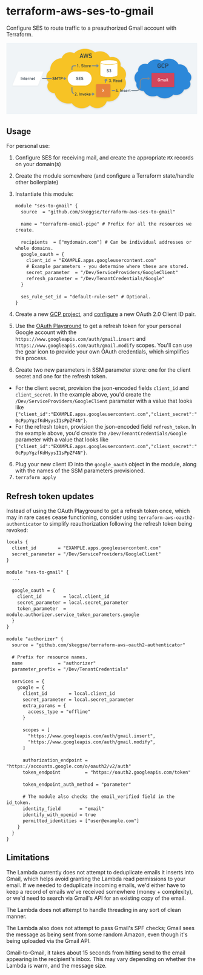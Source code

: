 terraform-aws-ses-to-gmail
==========================

Configure SES to route traffic to a preauthorized Gmail account with Terraform.

![Technical overview](https://github.com/skeggse/terraform-aws-ses-to-gmail/blob/default/docs/diagram.png)

Usage
-----

For personal use:

1. Configure SES for receiving mail, and create the appropriate `MX` records on your domain(s)
2. Create the module somewhere (and configure a Terraform state/handle other boilerplate)
3. Instantiate this module:

   ```hcl
   module "ses-to-gmail" {
     source  = "github.com/skeggse/terraform-aws-ses-to-gmail"

     name = "terraform-email-pipe" # Prefix for all the resources we create.

     recipients  = ["mydomain.com"] # Can be individual addresses or whole domains.
     google_oauth = {
       client_id = "EXAMPLE.apps.googleusercontent.com"
       # Example parameters - you determine where these are stored.
       secret_parameter  = "/Dev/ServiceProviders/GoogleClient"
       refresh_parameter = "/Dev/TenantCredentials/Google"
     }

     ses_rule_set_id = "default-rule-set" # Optional.
   }
   ```

4. Create a new [GCP project](https://console.cloud.google.com/projectcreate), and
   [configure](https://console.cloud.google.com/apis/credentials) a new OAuth 2.0 Client ID pair.
5. Use the [OAuth Playground](https://developers.google.com/oauthplayground/) to get a refresh token
   for your personal Google account with the `https://www.googleapis.com/auth/gmail.insert` and
   `https://www.googleapis.com/auth/gmail.modify` scopes. You'll can use the gear icon to provide
   your own OAuth credentials, which simplifies this process.
6. Create two new parameters in SSM parameter store: one for the client secret and one for the refresh token.
  * For the client secret, provision the json-encoded fields `client_id` and `client_secret`. In the example above, you'd create the
   `/Dev/ServiceProviders/GoogleClient` parameter with a value that looks like
   `{"client_id":"EXAMPLE.apps.googleusercontent.com","client_secret":"0cPppYgzfKdHyysI1sPpZF4N"}`.
  * For the refresh token, provision the json-encoded field `refresh_token`. In the example above, you'd create the
   `/Dev/TenantCredentials/Google` parameter with a value that looks like
   `{"client_id":"EXAMPLE.apps.googleusercontent.com","client_secret":"0cPppYgzfKdHyysI1sPpZF4N"}`.
6. Plug your new client ID into the `google_oauth` object in the module, along with the names of the SSM parameters provisioned.
5. `terraform apply`

Refresh token updates
---------------------

Instead of using the OAuth Playground to get a refresh token once, which may in rare cases cease functioning, consider using `terraform-aws-oauth2-authenticator` to simplify reauthorization following the refresh token being revoked:

```hcl
locals {
  client_id        = "EXAMPLE.apps.googleusercontent.com"
  secret_parameter = "/Dev/ServiceProviders/GoogleClient"
}

module "ses-to-gmail" {
  ...

  google_oauth = {
    client_id        = local.client_id
    secret_parameter = local.secret_parameter
    token_parameter  = module.authorizer.service_token_parameters.google
  }
}

module "authorizer" {
  source = "github.com/skeggse/terraform-aws-oauth2-authenticator"

  # Prefix for resource names.
  name             = "authorizer"
  parameter_prefix = "/Dev/TenantCredentials"

  services = {
    google = {
      client_id        = local.client_id
      secret_parameter = local.secret_parameter
      extra_params = {
        access_type = "offline"
      }

      scopes = [
        "https://www.googleapis.com/auth/gmail.insert",
        "https://www.googleapis.com/auth/gmail.modify",
      ]

      authorization_endpoint = "https://accounts.google.com/o/oauth2/v2/auth"
      token_endpoint         = "https://oauth2.googleapis.com/token"

      token_endpoint_auth_method = "parameter"

      # The module also checks the email_verified field in the id_token.
      identity_field       = "email"
      identify_with_openid = true
      permitted_identities = ["user@example.com"]
    }
  }
}
```

Limitations
-----------

The Lambda currently does not attempt to deduplicate emails it inserts into Gmail, which helps avoid
granting the Lambda read permissions to your email. If we needed to deduplicate incoming emails,
we'd either have to keep a record of emails we've received somewhere (money + complexity), or we'd
need to search via Gmail's API for an existing copy of the email.

The Lambda does not attempt to handle threading in any sort of clean manner.

The Lambda also does not attempt to pass Gmail's SPF checks; Gmail sees the message as being sent
from some random Amazon, even though it's being uploaded via the Gmail API.

Gmail-to-Gmail, it takes about 15 seconds from hitting send to the email appearing in the
recipient's inbox. This may vary depending on whether the Lambda is warm, and the message size.
